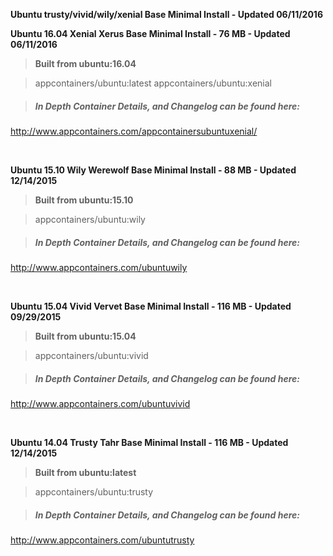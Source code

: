 **Ubuntu trusty/vivid/wily/xenial Base Minimal Install - Updated 06/11/2016**

**Ubuntu 16.04 Xenial Xerus Base Minimal Install - 76 MB - Updated 06/11/2016**
>**Built from ubuntu:16.04**

> appcontainers/ubuntu:latest
> appcontainers/ubuntu:xenial

>##### In Depth Container Details, and Changelog can be found here:
http://www.appcontainers.com/appcontainersubuntuxenial/

&nbsp;

**Ubuntu 15.10 Wily Werewolf Base Minimal Install - 88 MB - Updated 12/14/2015**
>**Built from ubuntu:15.10**

> appcontainers/ubuntu:wily

>##### In Depth Container Details, and Changelog can be found here:
http://www.appcontainers.com/ubuntuwily

&nbsp;

**Ubuntu 15.04 Vivid Vervet Base Minimal Install - 116 MB - Updated 09/29/2015**
>**Built from ubuntu:15.04**

> appcontainers/ubuntu:vivid

>##### In Depth Container Details, and Changelog can be found here:
http://www.appcontainers.com/ubuntuvivid

&nbsp;

**Ubuntu 14.04 Trusty Tahr Base Minimal Install - 116 MB - Updated 12/14/2015**
>**Built from ubuntu:latest**

> appcontainers/ubuntu:trusty

>##### In Depth Container Details, and Changelog can be found here:
http://www.appcontainers.com/ubuntutrusty
